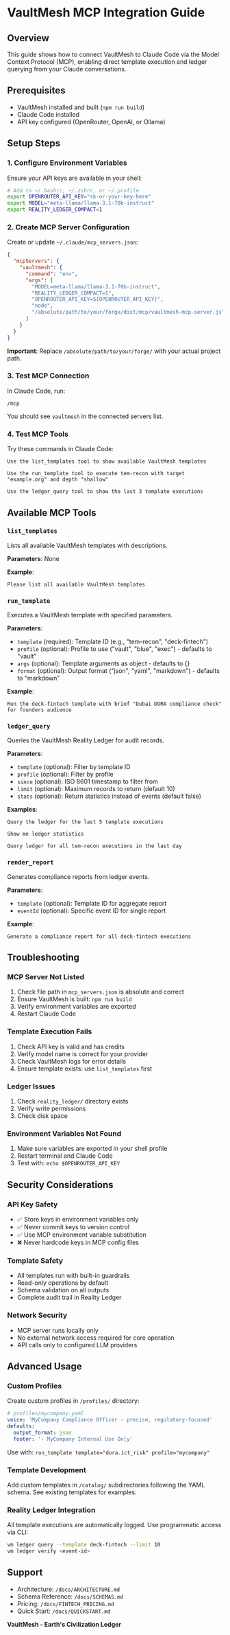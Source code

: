# VaultMesh MCP Integration Guide

## Overview

This guide shows how to connect VaultMesh to Claude Code via the Model Context Protocol (MCP), enabling direct template execution and ledger querying from your Claude conversations.

## Prerequisites

- VaultMesh installed and built (`npm run build`)
- Claude Code installed
- API key configured (OpenRouter, OpenAI, or Ollama)

## Setup Steps

### 1. Configure Environment Variables

Ensure your API keys are available in your shell:

```bash
# Add to ~/.bashrc, ~/.zshrc, or ~/.profile
export OPENROUTER_API_KEY="sk-or-your-key-here"
export MODEL="meta-llama/llama-3.1-70b-instruct"
export REALITY_LEDGER_COMPACT=1
```

### 2. Create MCP Server Configuration

Create or update `~/.claude/mcp_servers.json`:

```json
{
  "mcpServers": {
    "vaultmesh": {
      "command": "env",
      "args": [
        "MODEL=meta-llama/llama-3.1-70b-instruct",
        "REALITY_LEDGER_COMPACT=1",
        "OPENROUTER_API_KEY=${OPENROUTER_API_KEY}",
        "node",
        "/absolute/path/to/your/forge/dist/mcp/vaultmesh-mcp-server.js"
      ]
    }
  }
}
```

**Important**: Replace `/absolute/path/to/your/forge/` with your actual project path.

### 3. Test MCP Connection

In Claude Code, run:

```
/mcp
```

You should see `vaultmesh` in the connected servers list.

### 4. Test MCP Tools

Try these commands in Claude Code:

```
Use the list_templates tool to show available VaultMesh templates
```

```
Use the run_template tool to execute tem-recon with target "example.org" and depth "shallow"
```

```
Use the ledger_query tool to show the last 3 template executions
```

## Available MCP Tools

### `list_templates`

Lists all available VaultMesh templates with descriptions.

**Parameters**: None

**Example**:

```
Please list all available VaultMesh templates
```

### `run_template`

Executes a VaultMesh template with specified parameters.

**Parameters**:

- `template` (required): Template ID (e.g., "tem-recon", "deck-fintech")
- `profile` (optional): Profile to use ("vault", "blue", "exec") - defaults to "vault"
- `args` (optional): Template arguments as object - defaults to {}
- `format` (optional): Output format ("json", "yaml", "markdown") - defaults to "markdown"

**Example**:

```
Run the deck-fintech template with brief "Dubai DORA compliance check" for founders audience
```

### `ledger_query`

Queries the VaultMesh Reality Ledger for audit records.

**Parameters**:

- `template` (optional): Filter by template ID
- `profile` (optional): Filter by profile
- `since` (optional): ISO 8601 timestamp to filter from
- `limit` (optional): Maximum records to return (default 10)
- `stats` (optional): Return statistics instead of events (default false)

**Examples**:

```
Query the ledger for the last 5 template executions
```

```
Show me ledger statistics
```

```
Query ledger for all tem-recon executions in the last day
```

### `render_report`

Generates compliance reports from ledger events.

**Parameters**:

- `template` (optional): Template ID for aggregate report
- `eventId` (optional): Specific event ID for single report

**Example**:

```
Generate a compliance report for all deck-fintech executions
```

## Troubleshooting

### MCP Server Not Listed

1. Check file path in `mcp_servers.json` is absolute and correct
2. Ensure VaultMesh is built: `npm run build`
3. Verify environment variables are exported
4. Restart Claude Code

### Template Execution Fails

1. Check API key is valid and has credits
2. Verify model name is correct for your provider
3. Check VaultMesh logs for error details
4. Ensure template exists: use `list_templates` first

### Ledger Issues

1. Check `reality_ledger/` directory exists
2. Verify write permissions
3. Check disk space

### Environment Variables Not Found

1. Make sure variables are exported in your shell profile
2. Restart terminal and Claude Code
3. Test with: `echo $OPENROUTER_API_KEY`

## Security Considerations

### API Key Safety

- ✅ Store keys in environment variables only
- ✅ Never commit keys to version control
- ✅ Use MCP environment variable substitution
- ❌ Never hardcode keys in MCP config files

### Template Safety

- All templates run with built-in guardrails
- Read-only operations by default
- Schema validation on all outputs
- Complete audit trail in Reality Ledger

### Network Security

- MCP server runs locally only
- No external network access required for core operation
- API calls only to configured LLM providers

## Advanced Usage

### Custom Profiles

Create custom profiles in `/profiles/` directory:

```yaml
# profiles/mycompany.yaml
voice: 'MyCompany Compliance Officer - precise, regulatory-focused'
defaults:
  output_format: json
  footer: '- MyCompany Internal Use Only'
```

Use with: `run_template template="dora.ict_risk" profile="mycompany"`

### Template Development

Add custom templates in `/catalog/` subdirectories following the YAML schema. See existing templates for examples.

### Reality Ledger Integration

All template executions are automatically logged. Use programmatic access via CLI:

```bash
vm ledger query --template deck-fintech --limit 10
vm ledger verify <event-id>
```

## Support

- Architecture: `/docs/ARCHITECTURE.md`
- Schema Reference: `/docs/SCHEMAS.md`
- Pricing: `/docs/FINTECH_PRICING.md`
- Quick Start: `/docs/QUICKSTART.md`

**VaultMesh - Earth's Civilization Ledger**
